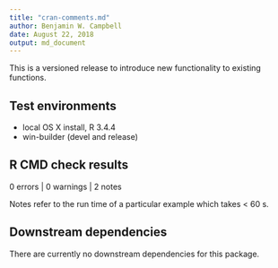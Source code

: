 ```yaml
---
title: "cran-comments.md"
author: Benjamin W. Campbell
date: August 22, 2018
output: md_document
---
```


This is a versioned release to introduce new functionality to existing functions.

## Test environments
* local OS X install, R 3.4.4
* win-builder (devel and release)


## R CMD check results
0 errors | 0 warnings | 2 notes

Notes refer to the run time of a particular example which takes < 60 s. 

## Downstream dependencies
There are currently no downstream dependencies for this package. 
